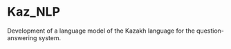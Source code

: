 # Kaz_NLP
Development of a language model of the Kazakh language for the question-answering system.
